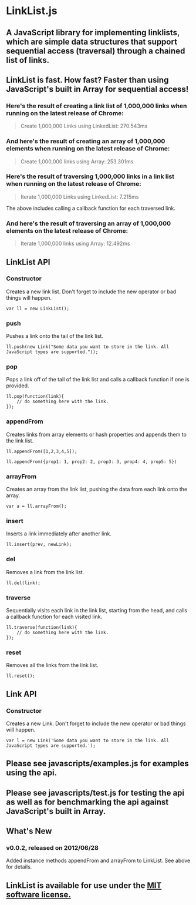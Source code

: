# LinkList.js

## A JavaScript library for implementing linklists, which are simple data structures that support sequential access (traversal) through a chained list of links.

## LinkList is fast. How fast? Faster than using JavaScript's built in Array for sequential access!

### Here's the result of creating a link list of 1,000,000 links when running on the latest release of Chrome:

> Create 1,000,000 Links using LinkedList: 270.543ms

### And here's the result of creating an array of 1,000,000 elements when running on the latest release of Chrome:

> Create 1,000,000 links using Array: 253.301ms

### Here's the result of traversing 1,000,000 links in a link list when running on the latest release of Chrome:

> Iterate 1,000,000 Links using LinkedList: 7.215ms

The above includes calling a callback function for each traversed link.

### And here's the result of traversing an array of 1,000,000 elements on the latest release of Chrome:

> Iterate 1,000,000 links using Array: 12.492ms

## LinkList API

### Constructor
Creates a new link list. Don't forget to include the new operator or bad things will happen.

    var ll = new LinkList();

### push
Pushes a link onto the tail of the link list.

    ll.push(new Link("Some data you want to store in the link. All JavaScript types are supported."));

### pop
Pops a link off of the tail of the link list and calls a callback function if one is provided.

    ll.pop(function(link){
        // do something here with the link.
    });

### appendFrom
Creates links from array elements or hash properties and appends them to the link list.

    ll.appendFrom([1,2,3,4,5]);

    ll.appendFrom({prop1: 1, prop2: 2, prop3: 3, prop4: 4, prop5: 5})

### arrayFrom
Creates an array from the link list, pushing the data from each link onto the array.

    var a = ll.arrayFrom();

### insert
Inserts a link immediately after another link.

    ll.insert(prev, newLink);

### del
Removes a link from the link list.

    ll.del(link);

### traverse
Sequentially visits each link in the link list, starting from the head, and calls a callback function for each visited link.

    ll.traverse(function(link){
        // do something here with the link.
    });

### reset
Removes all the links from the link list.

    ll.reset();

## Link API

### Constructor
Creates a new Link. Don't forget to include the new operator or bad things will happen.

    var l = new Link('Some data you want to store in the link. All JavaScript types are supported.');

## Please see javascripts/examples.js for examples using the api.

## Please see javascripts/test.js for testing the api as well as for benchmarking the api against JavaScript's built in Array.

## What's New

### v0.0.2, released on 2012/06/28
Added instance methods appendFrom and arrayFrom to LinkList. See above for details.

## LinkList is available for use under the [MIT software license.](https://github.com/jeffschwartz/linklist/blob/master/LICENSE)
